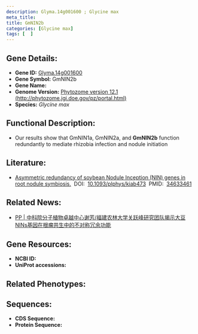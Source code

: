 ```yaml
---
description: Glyma.14g001600 ; Glycine max
meta_title:
title: GmNIN2b
categories: [Glycine max]
tags: [  ]
---
```


## Gene Details:
- **Gene ID:**	[Glyma.14g001600]()
- **Gene Symbol:** GmNIN2b
- **Gene Name:** 
- **Genome Version:** [Phytozome version 12.1 (http://phytozome.jgi.doe.gov/pz/portal.html)]()
- **Species:** *Glycine max*

## Functional Description:
   - Our results show that GmNIN1a, GmNIN2a, and **GmNIN2b** function redundantly to mediate rhizobia infection and nodule initiation

## Literature:
   - [Asymmetric redundancy of soybean Nodule Inception (NIN) genes in root nodule symbiosis.]( https://academic.oup.com/plphys/article/188/1/477/6388046?login=false)&nbsp;&nbsp;DOI:&nbsp;&nbsp;[10.1093/plphys/kiab473](https://academic.oup.com/plphys/article/188/1/477/6388046?login=false)&nbsp;&nbsp;PMID:&nbsp;&nbsp;[34633461](https://pubmed.ncbi.nlm.nih.gov/34633461/)

## Related News:
   - [PP | 中科院分子植物卓越中心谢芳/福建农林大学关跃峰研究团队揭示大豆NINs基因在根瘤共生中的不对称冗余功能](https://mp.weixin.qq.com/s?__biz=Mzg3MDEwNDEyMg==&mid=2247518841&idx=3&sn=036f54845105ee059aad052f268b2740&chksm=ce90272cf9e7ae3a425984f72e96f649c631160d4e9c517c62b0d99eb4b94d7193618c177e0c&scene=27#wechat_redirect)

## Gene Resources:
- **NCBI ID:** [](https://www.ncbi.nlm.nih.gov/gene/?term=)
- **UniProt accessions:** [](https://www.uniprot.org/uniprotkb//entry)

## Related Phenotypes:


## Sequences:
- **CDS Sequence:**
- **Protein Sequence:**
